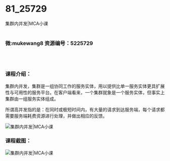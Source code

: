 # 81_25729
集群内并发|MCA小课
<br/></br>
<h3>微:mukewang8 资源编号：5225729</h3>
<br/></br>
<h3>课程介绍：</h3>
<p><a title="查看与 集群内并发 相关的文章" target="_blank">集群内并发</a>，集群是一组协同工作的服务实体，用以提供比单一服务实体更具扩展性与可用性的服务平台。在客户端看来，一个集群就象是一个服务实体，但事实上集群由一组服务实体组成。</p>
<p>所谓高并发指的是：在同时或极短时间内，有大量的请求到达服务端，每个请求都需要服务端耗费资源进行处理，并做出相应的反馈。</p>
<p><img src="https://www.ko996.com/wp-content/uploads/img/2022/08/1-35-300x181.png" alt="集群内并发|MCA小课"></p>
<div class="info-desc">
<h3>课程截图：</h3>
<p><img src="https://www.ko996.com/wp-content/uploads/img/2022/08/2-33.png" alt="集群内并发|MCA小课"></p>


			
</div>
